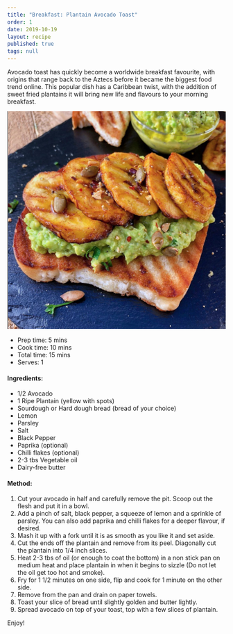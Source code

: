 ```yaml
---
title: "Breakfast: Plantain Avocado Toast"
order: 1
date: 2019-10-19
layout: recipe
published: true
tags: null
---
```

Avocado toast has quickly become a worldwide breakfast favourite, with origins that range back to the Aztecs before it became the biggest food trend online. This popular dish has a Caribbean twist, with the addition of sweet fried plantains it will bring new life and flavours to your morning breakfast.

![Image of toasted bread topped with mashed avocado, plantain and chilli flakes.](../uploads/plantainandavocadotoast.png "Plantain Avocado Toast")

* Prep time: 5 mins
* Cook time: 10 mins
* Total time: 15 mins
* Serves: 1

#### Ingredients: 

* 1/2 Avocado
* 1 Ripe Plantain (yellow with spots)
* Sourdough or Hard dough bread (bread of your choice)
* Lemon
* Parsley
* Salt
* Black Pepper
* Paprika (optional)
* Chilli flakes (optional)
* 2-3 tbs Vegetable oil
* Dairy-free butter

#### Method:

1. Cut your avocado in half and carefully remove the pit. Scoop out the flesh and put it in a bowl.
2. Add a pinch of salt, black pepper, a squeeze of lemon and a sprinkle of parsley. You can also add paprika and chilli flakes for a deeper flavour, if desired.
3. Mash it up with a fork until it is as smooth as you like it and set aside.
4. Cut the ends off the plantain and remove from its peel. Diagonally cut the plantain into 1/4 inch slices.
5. Heat 2-3 tbs of oil (or enough to coat the bottom) in a non stick pan on medium heat and place plantain in when it begins to sizzle (Do not let the oil get too hot and smoke).
6. Fry for 1 1/2 minutes on one side, flip and cook for 1 minute on the other side.
7. Remove from the pan and drain on paper towels.
8. Toast your slice of bread until slightly golden and butter lightly.
9. Spread avocado on top of your toast, top with a few slices of plantain.

Enjoy!